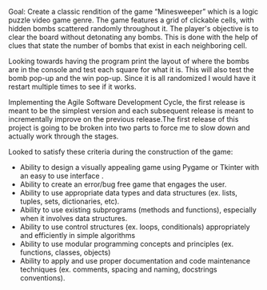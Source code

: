 
Goal: Create a classic rendition of the game “Minesweeper” which is a logic puzzle video game genre. The game features a grid of clickable cells, with hidden bombs scattered randomly throughout it. The player's objective is to clear the board without detonating any bombs. This is done with the help of clues that state the number of bombs that exist in each neighboring cell. 

Looking towards having the program print the layout of where the bombs are in the console and test each square for what it is. This will also test the bomb pop-up and the win pop-up. Since it is all randomized I would have it restart multiple times to see if it works.

Implementing the Agile Software Development Cycle, the first release is meant to be the simplest version and each subsequent release is meant to incrementally improve on the previous release.The first release of this project is going to be broken into two parts to force me to slow down and actually work through the stages. 

Looked to satisfy these criteria during the construction of the game: 

- Ability to design a visually appealing game using Pygame or Tkinter with an easy to use interface .
- Ability to create an error/bug free game that engages the user.
- Ability to use appropriate data types and data structures (ex. lists, tuples, sets, dictionaries, etc).
- Ability to use existing subprograms (methods and functions), especially when it involves data structures.
- Ability to use control structures (ex. loops, conditionals) appropriately and efficiently in simple algorithms
- Ability to use modular programming concepts and principles (ex. functions, classes, objects)
- Ability to apply and use proper documentation and code maintenance techniques (ex. comments, spacing and naming, docstrings conventions).



